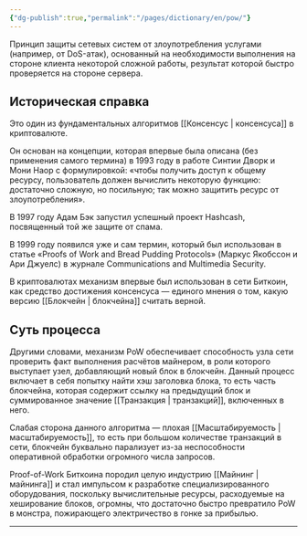 ```yaml
---
{"dg-publish":true,"permalink":"/pages/dictionary/en/pow/"}
---
```



Принцип защиты сетевых систем от злоупотребления услугами (например, от DoS-атак), основанный на необходимости выполнения на стороне клиента некоторой сложной работы, результат которой быстро проверяется на стороне сервера.

## Историческая справка

Это один из фундаментальных алгоритмов [[Консенсус \| консенсуса]] в криптовалюте.

Он основан на концепции, которая впервые была описана (без применения самого термина) в 1993 году в работе Синтии Дворк и Мони Наор с формулировкой: «чтобы получить доступ к общему ресурсу, пользователь должен вычислить некоторую функцию: достаточно сложную, но посильную; так можно защитить ресурс от злоупотребления».

В 1997 году Адам Бэк запустил успешный проект Hashcash, посвященный той же защите от спама.

В 1999 году появился уже и сам термин, который был использован в статье «Proofs of Work and Bread Pudding Protocols» (Маркус Якобссон и Ари Джуелс) в журнале Communications and Multimedia Security.

В криптовалютах механизм впервые был использован в сети Биткоин, как средство достижения консенсуса — единого мнения о том, какую версию [[Блокчейн \| блокчейна]] считать верной.

## Суть процесса

Другими словами, механизм PoW обеспечивает способность узла сети проверить факт выполнения расчётов майнером, в роли которого выступает узел, добавляющий новый блок в блокчейн. Данный процесс включает в себя попытку найти хэш заголовка блока, то есть часть блокчейна, которая содержит ссылку на предыдущий блок и суммированное значение [[Транзакция \| транзакций]], включенных в него.

Слабая сторона данного алгоритма — плохая [[Масштабируемость \| масштабируемость]], то есть при большом количестве транзакций в сети, блокчейн буквально парализует из-за неспособности оперативной обработки огромного числа запросов.

Proof-of-Work Биткоина породил целую индустрию [[Майнинг \| майнинга]] и стал импульсом к разработке специализированного оборудования, поскольку вычислительные ресурсы, расходуемые на хеширование блоков, огромны, что достаточно быстро превратило PoW в монстра, пожирающего электричество в гонке за прибылью.

---
